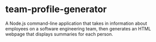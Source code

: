 # team-profile-generator
 A Node.js command-line application that takes in information about employees on a software engineering team, then generates an HTML webpage that displays summaries for each person.
